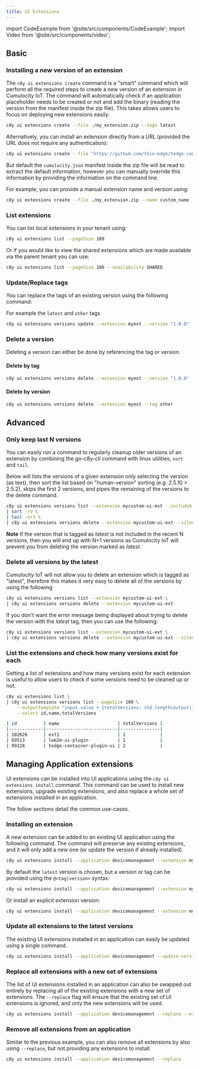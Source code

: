 ```yaml
---
title: UI Extensions
---
```


import CodeExample from '@site/src/components/CodeExample';
import Video from '@site/src/components/video';

## Basic

### Installing a new version of an extension

The `c8y ui extensions create` command is a "smart" command which will perform all the required steps to create a new version of an extension in Cumulocity IoT. The command will automatically check if an application placeholder needs to be created or not and add the binary (reading the version from the manifest inside the zip file). This takes allows users to focus on deploying new extensions easily.

<CodeExample transform="false">

```bash
c8y ui extensions create --file ./my_extension.zip --tags latest
```

</CodeExample>

Alternatively, you can install an extension directly from a URL (provided the URL does not require any authentication):

<CodeExample transform="false">

```bash
c8y ui extensions create --file "https://github.com/thin-edge/tedge-container-plugin/releases/download/1.2.3/tedge-container-plugin-ui_1.0.2.zip" --tags latest
```

</CodeExample>

But default the `cumulocity.json` manifest inside the zip file will be read to extract the default information, however you can manually override this information by providing the information on the command line.

For example, you can provide a manual extension name and version using:

<CodeExample transform="false">

```bash
c8y ui extensions create --file ./my_extension.zip --name custom_name --version 1.0.0 --tags latest
```

</CodeExample>

### List extensions

You can list local extensions in your tenant using:

<CodeExample transform="false">

```bash
c8y ui extensions list --pageSize 100
```

</CodeExample>

Or if you would like to view the shared extensions which are made available via the parent tenant you can use:

<CodeExample transform="false">

```bash
c8y ui extensions list --pageSize 100 --availability SHARED
```

</CodeExample>

### Update/Replace tags

You can replace the tags of an existing version using the following command:

For example the `latest` and `other` tags

<CodeExample transform="false">

```bash
c8y ui extensions versions update --extension myext --version "1.0.0" --tags latest,other
```

</CodeExample>

### Delete a version

Deleting a version can either be done by referencing the tag or version.

#### Delete by tag

<CodeExample transform="false">

```bash
c8y ui extensions versions delete --extension myext --version "1.0.0"
```

</CodeExample>

#### Delete by version

<CodeExample transform="false">

```bash
c8y ui extensions versions delete --extension myext --tag other
```

</CodeExample>


## Advanced

### Only keep last N versions

You can easily run a command to regularly cleanup older versions of an extension by combining the go-c8y-cli command with linux utilities, `sort` and `tail`.

Below will lists the versions of a given extension only selecting the version (as text), then sort the list based on "human-version" sorting (e.g. 2.5.10 > 2.5.2), skips the first 2 versions, and pipes the remaining of the versions to the delete command.

<CodeExample transform="false">

```bash
c8y ui extensions versions list --extension mycustom-ui-ext --includeAll --select version -o csv \
| sort -rV \
| tail -n+3 \
| c8y ui extensions versions delete --extension mycustom-ui-ext --silentExit --silentStatusCodes 409
```

</CodeExample>

**Note** If the version that is tagged as *latest* is not included in the recent N versions, then you will end up with N+1 versions as Cumulocity IoT will prevent you from deleting the version marked as *latest*.

### Delete all versions by the latest

Cumulocity IoT will not allow you to delete an extension which is tagged as "latest", therefore this makes it very easy to delete all of the versions by using the following 

<CodeExample transform="false">

```bash
c8y ui extensions versions list --extension mycustom-ui-ext \
| c8y ui extensions versions delete --extension mycustom-ui-ext
```

</CodeExample>

If you don't want the error message being displayed about trying to delete the version with the *latest* tag, then you can use the following:

<CodeExample transform="false">

```bash
c8y ui extensions versions list --extension mycustom-ui-ext \
| c8y ui extensions versions delete --extension mycustom-ui-ext --silentExit --silentStatusCodes 409
```

</CodeExample>

### List the extensions and check how many versions exist for each

Getting a list of extensions and how many versions exist for each extension is useful to allow users to check if some versions need to be cleaned up or not.

<CodeExample transform="false">

```bash
c8y ui extensions list \
| c8y ui extensions versions list --pageSize 100 \
    --outputTemplate "input.value + {totalVersions: std.length(output)}" \
    --select id,name,totalVersions
```

</CodeExample>


```sh title="Output"
| id          | name                      | totalVersions |
|-------------|---------------------------|---------------|
| 102626      | ext1                      | 1             |
| 69513       | lwm2m-ui-plugin           | 1             |
| 99228       | tedge-container-plugin-ui | 2             |
```

## Managing Application extensions

UI extensions can be installed into UI applications using the `c8y ui extensions install` command. This command can be used to install new extensions, upgrade existing extensions, and also replace a whole set of extensions installed in an application.

The follow sections detail the common use-cases.

### Installing an extension

A new extension can be added to an existing UI application using the following command. The command will preserve any existing extensions, and it will only add a new one (or update the version if already installed).

```sh
c8y ui extensions install --application devicemanagement --extension myext
```

By default the `latest` version is chosen, but a version or tag can be provided using the `@<tag|version>` syntax:

```sh
c8y ui extensions install --application devicemanagement --extension myext@latest
```

Or install an explicit extension version:

```sh
c8y ui extensions install --application devicemanagement --extension myext@1.2.3
```

### Update all extensions to the latest versions

The existing UI extensions installed in an application can easily be updated using a single command.

```sh
c8y ui extensions install --application devicemanagement --update-versions
```

### Replace all extensions with a new set of extensions

The list of UI extensions installed in an application can also be swapped out entirely by replacing all of the existing extensions with a new set of extensions. The `--replace` flag will ensure that the existing set of UI extensions is ignored, and only the new extensions will be used.

```sh
c8y ui extensions install --application devicemanagement --replace --extension myext --extension another --extension cloud-http-proxy
```

### Remove all extensions from an application

Similar to the previous example, you can also remove all extensions by also using `--replace`, but not providing any extensions to install.

```sh
c8y ui extensions install --application devicemanagement --replace
```
